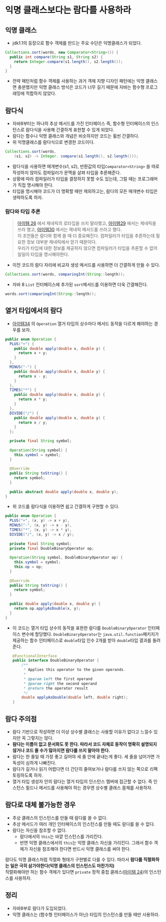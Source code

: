 # 익명 클래스보다는 람다를 사용하라

## 익명 클래스

* jdk1.1의 등장으로 함수 객체를 만드는 주요 수단은 익명클래스가 되었다.
```java
Collections.sort(words, new Comparator<String>()) {
  public int compare(String s1, String s2) {
    return Integer.compare(s1.length(), s2.length());
  }
}
```

* 전략 패턴처럼 함수 객체를 사용하는 과거 객체 지향 디자인 패턴에는 익명 클래스면 충분했지만 익명 클래스 방식은 코드가
  너무 길기 때문에 자바는 함수형 프로그래밍에 적합하지 않았다.

## 람다식

* 자바8부터는 하나의 추상 메서드를 가진 인터페이스 즉, 함수형 인터페이스의 인스턴스로 람다식을 사용해 간결하게 표현할 수 있게 되었다.
* 람다는 함수나 익명 클래스와 개념은 비슷하지만 코드는 휠씬 간결하다.
* 위 익명클래스를 람다식으로 변경한 코드이다.

```java
Collections.sort(words,
    (s1, s2) -> Integer. compare(s1.length(), s2.length()));
```

* 람다식을 사용하면 매개변수(s1, s2), 반환값의 타입`Comparator<String>` 을 따로 작성하지 않아도 컴파일러가 문맥을 살펴 타입을 추론해준다.
* 상황에 따라 컴파일러가 타입을 결정하지 못할 수도 있는데, 그럴 때는 프로그래머가 직접 명시해야 한다.
* 타입을 명시해야 코드가 더 명확할 때만 제외하고는, 람다의 모든 매개변수 타입은 생략하도록 하자.

### 람다와 타입 추론 

> [아이템 26](https://github.com/parkhanbeen/study/blob/master/effective-java/5%EC%9E%A5/26.%EB%A1%9C%20%ED%83%80%EC%9E%85%EC%9D%80%20%EC%82%AC%EC%9A%A9%ED%95%98%EC%A7%80%20%EB%A7%90%EB%9D%BC.md) 에서 제네릭의 로타입을 쓰지 말라했고, [아이템29](https://github.com/parkhanbeen/study/blob/master/effective-java/5%EC%9E%A5/29.%EC%9D%B4%EC%99%95%EC%9D%B4%EB%A9%B4%20%EC%A0%9C%EB%84%A4%EB%A6%AD%20%ED%83%80%EC%9E%85%EC%9C%BC%EB%A1%9C%20%EB%A7%8C%EB%93%A4%EB%9D%BC.md) 에서는 제네릭을 쓰라 했고, [아이템30](https://github.com/parkhanbeen/study/blob/master/effective-java/5%EC%9E%A5/30.%EC%9D%B4%EC%99%95%EC%9D%B4%EB%A9%B4%20%EC%A0%9C%EB%84%A4%EB%A6%AD%20%EB%A9%94%EC%84%9C%EB%93%9C%EB%A1%9C%20%EB%A7%8C%EB%93%A4%EB%9D%BC.md) 에서는 제네릭 메서드를
> 쓰라고 했다. <br>
> 이 조언들은 람다와 함께 쓸 때 더 중요해진다. 컴파일러가 타입을 추론하는데 필요한 정보 대부분 제네릭에서 얻기 때문이다. <br>
> 우리가 타입에 대한 정보를 제공하지 않으면 컴파일러가 타입을 추론할 수 없어 일일이 타입을 명시해야한다.


* 이전 코드의 람다 자리에 비교자 생성 메서드를 사용하면 더 간결하게 만들 수 있다.

```java
Collections.sort(words, comparingInt(String::length));
```

* 자바 8 `List` 인터페이스에 추가된 `sort`메서드를 이용하면 더욱 간결해진다.

```java
words.sort(comparingInt(String::length));
```

## 열거 타입에서의 람다

* [아이템34](https://github.com/parkhanbeen/study/blob/master/effective-java/6%EC%9E%A5/34.int%20%EC%83%81%EC%88%98%20%EB%8C%80%EC%8B%A0%20%EC%97%B4%EA%B1%B0%20%ED%83%80%EC%9E%85%EC%9D%84%20%EC%82%AC%EC%9A%A9%ED%95%98%EB%9D%BC.md) 의 
  `Operation` 열거 타입의 상수마다 메서드 동작을 다르게 해야하는 경우를 보자.

```java
public enum Operation {
  PLUS("+") {
    public double apply(double x, double y) {
      return x + y;
    }
  },
  MINUS("-") {
    public double apply(double x, double y) {
      return x - y;
    }
  },
  TIMES("*") {
    public double apply(double x, double y) {
      return x * y;
    }
  },
  DIVIDE("/") {
    public double apply(double x, double y) {
      return x / y;
    }
  };
  
  private final String symbol;
  
  Operation(String symbol) {
    this.symbol = symbol;
  }
  
  @Override
  public String toString() {
    return symbol;
  }
  
  public abstract double apply(double x, double y);
}
```

* 위 코드를 람다식을 이용하면 쉽고 간결하게 구현할 수 있다.

```java
public enum Operation {
  PLUS("+", (x, y) -> x + y),
  MINUS("-", (x, y) -> x - y),
  TIMES("*", (x, y) -> x * y),
  DIVIDE("/", (x, y) -> x / y);
  
  private final String symbol;
  private final DoubleBinaryOperator op;
  
  Operation(String symbol, DoubleBinaryOperator op) {
    this.symbol = symbol;
    this.op = op;
  }
  
  @Override
  public String toString() {
    return symbol;
  }
  
  public double apply(double x, double y) {
    return op.applyAsDouble(x, y);
  }
}
```

* 이 코드는 열거 타입 상수의 동작을 표현한 람다를 `DoubleBinaryOperator` 인터페이스 변수에 할당했다.
  `DoubleBinaryOperator`는 `java.util.function`패키지가 제공하는 함수 인터페이스로 `double`타입 인수 2개를 받아
  `double`타입 결과를 돌려준다.
    ```java
    @FunctionalInterface
    public interface DoubleBinaryOperator {
        /**
         * Applies this operator to the given operands.
         *
         * @param left the first operand
         * @param right the second operand
         * @return the operator result
         */
        double applyAsDouble(double left, double right);
    }
    ```
  
## 람다 주의점

* 람다 기반으로 작성하면 더 이상 상수별 클래스는 사용할 이유가 없다고 느낄수 있지만 꼭 그렇지는 않다.
* **람다는 이름이 없고 문서화도 못 한다. 따라서 코드 자체로 동작이 명확히 설명되지 않거나 코드 줄 수가 많아지면
  람다를 쓰지 말아야 한다.**
* 람다는 한 줄일 때 가장 좋고 길어야 세 줄 안에 끝내는게 좋다. 세 줄을 넘어가면 가독성이 심하게 나빠진다.
* 람다가 길거나 읽기 어렵다면 더 간단히 줄여보거나 람다를 쓰지 않는 쪽으로 리펙토링하도록 하자.
* 열거 타입 생성자 안의 람다는 열거 타입의 인스턴스 멤버에 접근할 수 없다. 즉 인스턴스 필드나 메서드를 사용해야 하는
  경우엔 상수별 클래스 몸체를 사용하자.

## 람다로 대체 불가능한 경우

* 추상 클래스의 인스턴스를 만들 때 람다를 쓸 수 없다.
* 추상 메서드가 여러 개인 인터페이스의 인스턴스를 만들 때도 람다를 쓸 수 없다.
* 람다는 자신을 참조할 수 없다.
  * 람다에서의 `this`는 바깥 인스턴스를 가리킨다.
  * 반면 익명 클래스에서의 `this`는 익명 클래스 자신을 가리킨다. 그래서 함수 객체가 자신을 참조해야 한다면 반드시
    익명 클래스를 써야 한다.

람다도 익명 클래스처럼 직렬화 형태가 구현별로 다를 수 있다. 
따라서 **람다를 직렬화하는 일은 극히 삼가야한다(익명 클래스의 인스턴스도 마찬가지)** <br>
직렬화해야만 하는 함수 객체가 있다면 `private` 정적 중첩 클래스([아이템 24](https://github.com/parkhanbeen/study/blob/master/effective-java/4%EC%9E%A5/24.%EB%A9%A4%EB%B2%84%20%ED%81%B4%EB%9E%98%EC%8A%A4%EB%8A%94%20%EB%90%98%EB%8F%84%EB%A1%9D%20static%EC%9C%BC%EB%A1%9C%20%EB%A7%8C%EB%93%A4%EB%9D%BC.md))의 
인스턴스를 사용하자.

## 정리

* 자바8부로 람다가 도입되었다.
* 익명 클래스는 (함수형 인터페이스가 아닌) 타입의 인스턴스를 만들 때만 사용하라.
